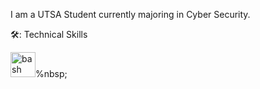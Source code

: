 I am a UTSA Student currently majoring in Cyber Security.

🛠️: Technical Skills
</div>
  <img src="https://github.com/devicons/devicons/blob/master/icons/bash/bash-plain.svg" title="Bash" alt="bash" width="40" height="40"/>%nbsp;
</div>
<p> </p>
<div id="badges">
  <a href="www.linkedin.com/in/john-yanez27">
</div>
